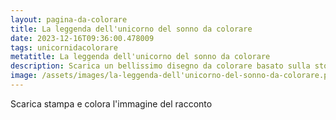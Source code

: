 ```yaml
---
layout: pagina-da-colorare
title: La leggenda dell'unicorno del sonno da colorare
date: 2023-12-16T09:36:00.478009
tags: unicornidacolorare
metatitle: La leggenda dell'unicorno del sonno da colorare
description: Scarica un bellissimo disegno da colorare basato sulla storia La leggenda dell'unicorno del sonno
image: /assets/images/la-leggenda-dell'unicorno-del-sonno-da-colorare.png
---
```

Scarica stampa e colora l'immagine del racconto
        
